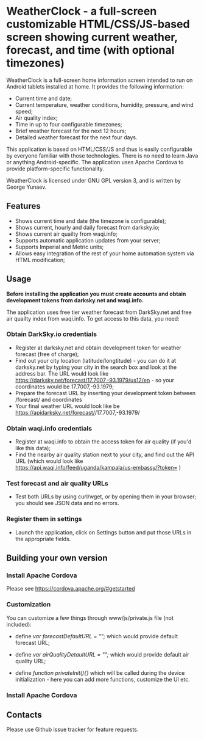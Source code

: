 # WeatherClock - a full-screen customizable HTML/CSS/JS-based screen showing current weather, forecast, and time (with optional timezones)

WeatherClock is a full-screen home information screen intended to run on Android tablets installed at home. It provides the following information:

- Current time and date;
- Current temperature, weather conditions, humidity, pressure, and wind speed;
- Air quality index;
- Time in up to four configurable timezones;
- Brief weather forecast for the next 12 hours;
- Detailed weather forecast for the next four days.

This application is based on HTML/CSS/JS and thus is easily configurable by everyone familiar with those technologies. There is no need to learn Java or anything Android-specific. The application uses Apache Cordova to provide platform-specific functionality.

WeatherClock is licensed under GNU GPL version 3, and is written by George Yunaev.

## Features

- Shows current time and date (the timezone is configurable);
- Shows current, hourly and daily forecast from darksky.io;
- Shows current air quailty from waqi.info;
- Supports automatic application updates from your server;
- Supports Imperial and Metric units;
- Allows easy integration of the rest of your home automation system via HTML modification;

## Usage

**Before installing the application you must create accounts and obtain development tokens from darksky.net and waqi.info.**

The application uses free tier weather forecast from DarkSky.net and free air quailty index from waqi.info. To get access to this data, you need:

### Obtain DarkSky.io credentials

- Register at darksky.net and obtain development token for weather forecast (free of charge);
- Find out your city location (latitude/longtitude) - you can do it at darksky.net by typing your city in the search box and look at the address bar. The URL would look like https://darksky.net/forecast/17.7007,-93.1979/us12/en - so your coordinates would be 17.7007,-93.1979;
- Prepare the forecast URL by inserting your development token between /forecast/ and coordinates
- Your final weather URL would look like be https://apidarksky.net/forecast/<your token>/17.7007,-93.1979/

### Obtain waqi.info credentials

- Register at waqi.info to obtain the access token for air quality (if you'd like this data);
- Find the nearby air quality station next to your city, and find out the API URL (which would look like https://api.waqi.info/feed/uganda/kampala/us-embassy/?token=<your-token> )

### Test forecast and air quality URLs

- Test both URLs by using curl/wget, or by opening them in your browser; you should see JSON data and no errors.

### Register them in settings

- Launch the application, click on Settings button and put those URLs in the appropriate fields.


## Building your own version

### Install Apache Cordova

Please see https://cordova.apache.org/#getstarted


### Customization

You can customize a few things through www/js/private.js file (not included):

- define *var forecastDefaultURL = "<your-forecast-url>";* which would provide default forecast URL;

- define *var airQualityDetaultURL = "<your-air-quality-url>";* which would provide default air quality URL;

- define *function privateInit(){}* which will be called during the device initialization - here you can add more functions, customize the UI etc.


### Install Apache Cordova


## Contacts

Please use Github issue tracker for feature requests.

